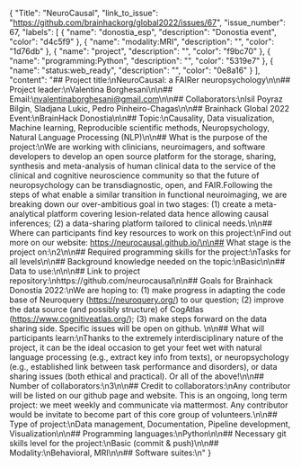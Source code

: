 {
  "Title": "NeuroCausal",
  "link_to_issue": "https://github.com/brainhackorg/global2022/issues/67",
  "issue_number": 67,
  "labels": [
    {
      "name": "donostia_esp",
      "description": "Donostia event",
      "color": "d4c5f9"
    },
    {
      "name": "modality:MRI",
      "description": "",
      "color": "1d76db"
    },
    {
      "name": "project",
      "description": "",
      "color": "f9bc70"
    },
    {
      "name": "programming:Python",
      "description": "",
      "color": "5319e7"
    },
    {
      "name": "status:web_ready",
      "description": "",
      "color": "0e8a16"
    }
  ],
  "content": "## Project title:\nNeuroCausal: a FAIRer neuropsychology\n\n## Project leader:\nValentina Borghesani\n\n## Email:\nvalentinaborghesani@gmail.com\n\n## Collaborators:\nIsil Poyraz Bilgin, Sladjana Lukic, Pedro Pinheiro-Chagas\n\n## Brainhack Global 2022 Event:\nBrainHack Donostia\n\n## Topic:\nCausality, Data visualization, Machine learning, Reproducible scientific methods, Neuropsychology, Natural Language Processing (NLP)\n\n## What is the purpose of the project:\nWe are working with clinicians, neuroimagers, and software developers to develop an open source platform for the storage, sharing, synthesis and meta-analysis of human clinical data to the service of the clinical and cognitive neuroscience community so that the future of neuropsychology can be transdiagnostic, open, and FAIR.Following the steps of what enable a similar transition in functional neuroimaging, we are breaking down our over-ambitious goal in two stages: (1) create a meta-analytical platform covering lesion-related data hence allowing causal inferences; (2) a data-sharing platform tailored to clinical needs.\n\n## Where can participants find key resources to work on this project:\nFind out more on our website: https://neurocausal.github.io/\n\n## What stage is the project on:\n2\n\n## Required programming skills for the project:\nTasks for all levels\n\n## Background knowledge needed  on the topic:\nBasic\n\n## Data to use:\n\n\n## Link to project repository:\nhttps://github.com/neurocausal\n\n## Goals for Brainhack Donostia 2022:\nWe are hoping to: (1) make progress in adapting the code base of Neuroquery (https://neuroquery.org/) to our question; (2) improve the data source (and possibly structure) of CogAtlas (https://www.cognitiveatlas.org/); (3) make steps forward on the data sharing side. Specific issues will be open on github. \n\n## What will participants learn:\nThanks to the extremely interdisciplinary nature of the project, it can be the ideal occasion to get your feet wet with natural language processing (e.g., extract key info from texts), or neuropsychology (e.g., established link between task performance and disorders), or data sharing issues (both ethical and practical). Or all of the above!\n\n## Number of collaborators:\n3\n\n## Credit to collaborators:\nAny contributor will be listed on our github page and website. This is an ongoing, long term project: we meet weekly and communicate via mattermost. Any contributor would be invitate to become part of this core group of volunteers.\n\n## Type of project:\nData management, Documentation, Pipeline development, Visualization\n\n## Programming languages:\nPython\n\n## Necessary git skills level for the project:\nBasic (commit & push)\n\n## Modality:\nBehavioral, MRI\n\n## Software suites:\n"
}